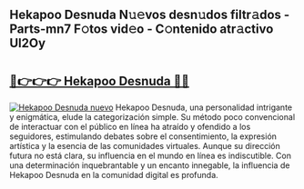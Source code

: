 ## Hekapoo Desnuda N𝚞𝚎vos desn𝚞dos filtr𝚊dos - Parts-mn7 F𝚘tos vid𝚎o - C𝚘ntenido atr𝚊ctivo Ul2Oy

# <h2><a href="http://mb4yw6k.tromn.icu/?c=Hekapoo+Desnuda">🔗👉👉👉 Hekapoo Desnuda 🔗🔗</a></h2>

[![Hekapoo Desnuda nuevo](https://i.imgur.com/pEAQMta.gif)](http://mb4yw6k.tromn.icu/?c=Hekapoo+Desnuda)
Hekapoo Desnuda, una personalidad intrigante y enigmática, elude la categorización simple. Su método poco convencional de interactuar con el público en línea ha atraído y ofendido a los seguidores, estimulando debates sobre el consentimiento, la expresión artística y la esencia de las comunidades virtuales. Aunque su dirección futura no está clara, su influencia en el mundo en línea es indiscutible. Con una determinación inquebrantable y un encanto innegable, la influencia de Hekapoo Desnuda en la comunidad digital es profunda.
